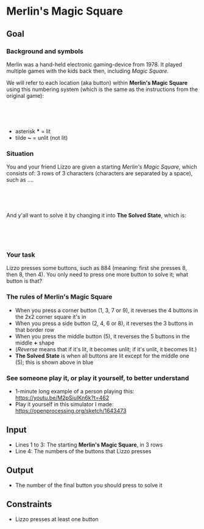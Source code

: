 # Merlin's Magic Square

## Goal

### Background and symbols

Merlin was a hand-held electronic gaming-device from 1978. It played multiple
games with the kids back then, including _Magic Square_.

We will refer to each location (aka button) within **Merlin's Magic Square**
using this numbering system (which is the same as the instructions from the
original game):

<pre style="color:#FFFFFF">
1 2 3
4 5 6
7 8 9
</pre>

-   asterisk **\*** = lit
-   tilde **~** = unlit (not lit)

### Situation

You and your friend Lizzo are given a starting _Merlin's Magic Square_, which
consists of: 3 rows of 3 characters (characters are separated by a space), such
as ....

<pre style="color:#FFFFFF">
~ * ~
~ ~ ~
~ * ~
</pre>

And y'all want to solve it by changing it into **The Solved State**, which is:

<pre style="color:#FFFFFF">
* * *
* ~ *
* * *
</pre>

### Your task

Lizzo presses some buttons, such as 884 (meaning: first she presses 8, then 8,
then 4). You only need to press one more button to solve it; what button is
that?

### The rules of Merlin's Magic Square

-   When you press a corner button (1, 3, 7 or 9), it reverses the 4 buttons in
    the 2x2 corner square it's in
-   When you press a side button (2, 4, 6 or 8), it reverses the 3 buttons in
    that border row
-   When you press the middle button (5), it reverses the 5 buttons in the
    middle **+** shape
-   (_Reverse_ means that if it's lit, it becomes unlit; if it's unlit, it
    becomes lit.)
-   **The Solved State** is when all buttons are lit except for the middle one
    (5); this is shown above in blue

### See someone play it, or play it yourself, to better understand

-   1-minute long example of a person playing this:
    https://youtu.be/M2pSiuIKn6k?t=462
-   Play it yourself in this simulator I made:
    https://openprocessing.org/sketch/1643473

## Input

-   Lines 1 to 3: The starting **Merlin's Magic Square**, in 3 rows
-   Line 4: The numbers of the buttons that Lizzo presses

## Output

-   The number of the final button you should press to solve it

## Constraints

-   Lizzo presses at least one button
